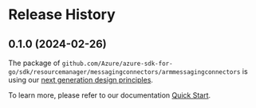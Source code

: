 # Release History

## 0.1.0 (2024-02-26)

The package of `github.com/Azure/azure-sdk-for-go/sdk/resourcemanager/messagingconnectors/armmessagingconnectors` is using our [next generation design principles](https://azure.github.io/azure-sdk/general_introduction.html).

To learn more, please refer to our documentation [Quick Start](https://aka.ms/azsdk/go/mgmt).